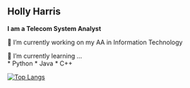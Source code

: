 ## Holly Harris
**I am a Telecom System Analyst**

🔭 I’m currently working on my AA in Information Technology

🌱 I’m currently learning ...  
    * Python
    * Java
    * C++

[![Top Langs](https://github-readme-stats.vercel.app/api/top-langs/?username=itinstructor&layout=compact&hide=Batchfile&theme=maroongold)](https://github.com/anuraghazra/github-readme-stats)
